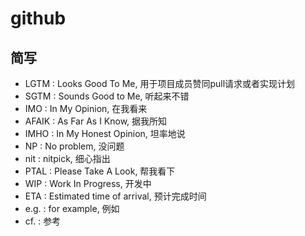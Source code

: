 # github

## 简写

- LGTM : Looks Good To Me, 用于项目成员赞同pull请求或者实现计划
- SGTM : Sounds Good to Me, 听起来不错
- IMO : In My Opinion, 在我看来
- AFAIK : As Far As I Know, 据我所知
- IMHO : In My Honest Opinion, 坦率地说
- NP : No problem, 没问题
- nit : nitpick, 细心指出
- PTAL : Please Take A Look, 帮我看下
- WIP : Work In Progress, 开发中
- ETA : Estimated time of arrival, 预计完成时间
- e.g. : for example, 例如
- cf. : 参考